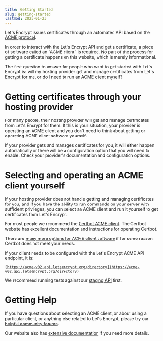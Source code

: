 ```yaml
---
title: Getting Started
slug: getting-started
lastmod: 2025-01-23
---
```


Let's Encrypt issues certificates through an automated API based on the [ACME protocol](https://en.wikipedia.org/wiki/Automatic_Certificate_Management_Environment).

In order to interact with the Let's Encrypt API and get a certificate, a piece of software called an "ACME client" is required. No part of the process for getting a certificate happens on this website, which is merely informational.

The first question to answer for people who want to get started with Let's Encrypt is: will my hosting provider get and manage certificates from Let's Encrypt for me, or do I need to run an ACME client myself?

# Getting certificates through your hosting provider

For many people, their hosting provider will get and manage certificates from Let's Encrypt for them. If this is your situation, your provider is operating an ACME client and you don't need to think about getting or operating ACME client software yourself.

If your provider gets and manages certificates for you, it will either happen automatically or there will be a configuration option that you will need to enable. Check your provider's documentation and configuration options.

# Selecting and operating an ACME client yourself

If your hosting provider does not handle getting and managing certificates for you, and if you have the ability to run commands on your server with sufficient privileges, you can select an ACME client and run it yourself to get certificates from Let's Encrypt.

For most people we recommend the [Certbot ACME client](https://certbot.eff.org/). The Certbot website has excellent documentation and instructions for operating Certbot.

There are [many more options for ACME client software](/docs/client-options/) if for some reason Certbot does not meet your needs.

If your client needs to be configured with the Let's Encrypt ACME API endpoint, it is:

<code>[https://acme-v02.api.letsencrypt.org/directory](https://acme-v02.api.letsencrypt.org/directory)</code>

We recommend running tests against our [staging API](https://letsencrypt.org/docs/staging-environment/) first.

# Getting Help

If you have questions about selecting an ACME client, or about using a particular client, or anything else related to Let's Encrypt, please try our [helpful community forums](https://community.letsencrypt.org/).

Our website also has [extensive documentation](/docs/) if you need more details.
